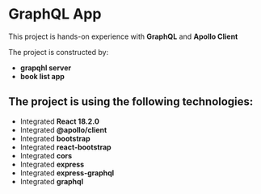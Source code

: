 # GraphQL App

This project is hands-on experience with **GraphQL** and **Apollo Client**

The project is constructed by:
- **grapqhl server**
- **book list app**

## The project is using the following technologies:

* Integrated **React 18.2.0**
* Integrated **@apollo/client**
* Integrated **bootstrap**
* Integrated **react-bootstrap**
* Integrated **cors**
* Integrated **express**
* Integrated **express-graphql**
* Integrated **graphql**
